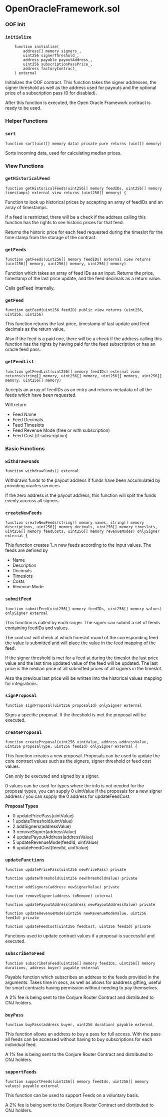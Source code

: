 # OpenOracleFramework.sol

### OOF Init

### `initialize`

```
    function initialize(
        address[] memory signers_,
        uint256 signerThreshold_,
        address payable payoutAddress_,
        uint256 subscriptionPassPrice_,
        address factoryContract_
    ) external
```

Initializes the OOF contract. This function takes the signer addresses, the signer threshold as well as the address used for payouts and the optional price of a subscription pass (0 for disabled).

After this function is executed, the Open Oracle Framework contract is ready to be used.

### Helper Functions

### `sort`

```
function sort(uint[] memory data) private pure returns (uint[] memory) 
```

Sorts incoming data, used for calculating median prices.

### View Functions

### `getHistoricalFeed`

```
function getHistoricalFeeds(uint256[] memory feedIDs, uint256[] memory timestamps) external view returns (uint256[] memory) {
```

Function to look up historical prices by accepting an array of feedIDs and an array of timestamps.

If a feed is restricted, there will be a check if the address calling this function has the rights to see historic prices for that feed.

Returns the historic price for each feed requested during the timeslot for the time stamp from the storage of the contract.

### `getFeeds`

```
function getFeeds(uint256[] memory feedIDs) external view returns (uint256[] memory, uint256[] memory, uint256[] memory)
```

 Function which takes an array of feed IDs as an input. Returns the price, timestamp of the last price update, and the feed decimals as a return value.&#x20;

Calls getFeed internally.

### `getFeed`

```
function getFeed(uint256 feedID) public view returns (uint256, uint256, uint256)
```

 This function returns the last price, timestamp of last update and feed decimals as the return value.

Also if the feed is a paid one, there will be a check if the address calling this function has the rights by having paid for the feed subscription or has an oracle feed pass.

### `getFeedList`

```
function getFeedList(uint256[] memory feedIDs) external view returns(string[] memory, uint256[] memory, uint256[] memory, uint256[] memory, uint256[] memory)
```

 Accepts an array of feedIDs as an entry and returns metadata of all the feeds which have been requested.

Will return

* Feed Name
* Feed Decimals
* Feed Timeslots
* Feed Revenue Mode (free or with subscription)
* Feed Cost (if subscription)

### Basic Functions

### `withdrawFunds`

```
function withdrawFunds() external
```

 Withdraws funds to the payout address if funds have been accumulated by providing oracles services.

If the zero address is the payout address, this function will split the funds evenly accross all signers.

### `createNewFeeds`

```
function createNewFeeds(string[] memory names, string[] memory descriptions, uint256[] memory decimals, uint256[] memory timeslots, uint256[] memory feedCosts, uint256[] memory revenueModes) onlySigner external {
```

 This function creates 1..n new feeds according to the input values. The feeds are defined by

* Name
* Description
* Decimals
* Timeslots
* Costs
* Revenue Mode

### `submitFeed`

```
function submitFeed(uint256[] memory feedIDs, uint256[] memory values) onlySigner external
```

 This function is called by each singer. The signer can submit a set of feeds containing feedIDs and values.&#x20;

The contract will check at which timeslot round of the corresponding feed the value is submitted and will place the value in the feed mapping of the feed.

If the signer threshold is met for a feed at during the timeslot the last price value and the last time updated value of the feed will be updated. The last price is the median price of all submitted prices of all signers in the timeslot.

Also the previous last price will be written into the historical values mapping for integrations.

### `signProposal`

```
function signProposal(uint256 proposalId) onlySigner external
```

 Signs a specific proposal. If the threshold is met the proposal will be executed.

### `createProposal`

```
function createProposal(uint256 uintValue, address addressValue, uint256 proposalType, uint256 feedId) onlySigner external {
```

 This function creates a new proposal. Proposals can be used to update the core contract values such as the signers, signer threshold or feed cost values.

Can only be executed and signed by a signer.&#x20;

0 values can be used for types where the info is not needed for the proposal types, you can supply 0 uintValue if the proposals for a new signer address / you can supply the 0 address for updateFeedCost.

**Proposal Types**

* 0 updatePricePass(uintValue)
* 1 updateThreshold(uintValue)
* 2 addSigners(addressValue)
* 3 removeSigner(addressValue)
* 4 updatePayoutAddress(addressValue)
* 5 updateRevenueMode(feedId, uintValue)
* 6 updateFeedCost(feedId, uintValue)

### `updateFunctions`

```
function updatePricePass(uint256 newPricePass) private
```

```
function updateThreshold(uint256 newThresholdValue) private
```

```
function addSigners(address newSignerValue) private
```

```
function removeSigner(address toRemove) internal 
```

```
function updatePayoutAddress(address newPayoutAddressValue) private
```

```
function updateRevenueMode(uint256 newRevenueModeValue, uint256 feedId) private
```

```
function updateFeedCost(uint256 feedCost, uint256 feedId) private
```

 Functions used to update contract values if a proposal is successful and executed.

### `subscribeToFeed`

```
function subscribeToFeed(uint256[] memory feedIDs, uint256[] memory durations, address buyer) payable external
```

Payable function which subscribes an address to the feeds provided in the arguments. Takes time in secs,  as well as allows for aaddress gifting, useful for smart contracts having permission without needing to pay themselves.

A 2% fee is being sent to the Conjure Router Contract and distributed to CNJ holders.

### `buyPass`

```
function buyPass(address buyer, uint256 duration) payable external
```

 This function allows an address to buy a pass for full access. With the pass all feeds can be accessed without having to buy subscriptions for each individual feed.

A 1% fee is being sent to the Conjure Router Contract and distributed to CNJ holders.

### `supportFeeds`

```
function supportFeeds(uint256[] memory feedIds, uint256[] memory values) payable external
```

 This function can be used to support Feeds on a voluntary basis.&#x20;

A 2% fee is being sent to the Conjure Router Contract and distributed to CNJ holders.
